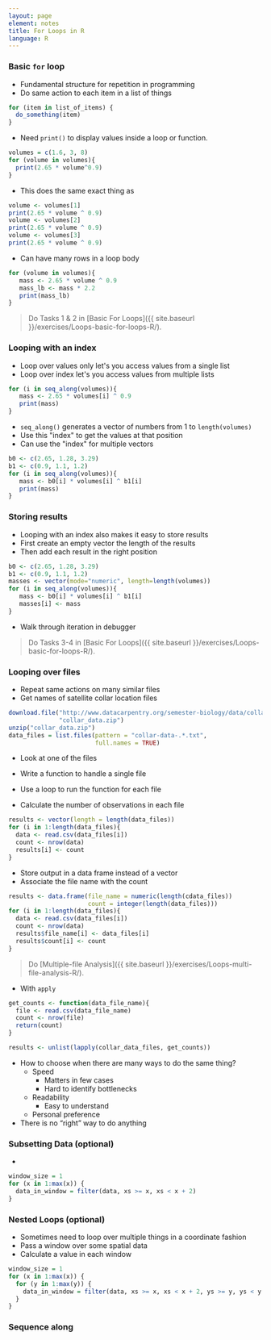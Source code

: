 ```yaml
---
layout: page
element: notes
title: For Loops in R
language: R
---
```


### Basic `for` loop

* Fundamental structure for repetition in programming
* Do same action to each item in a list of things

```r
for (item in list_of_items) {
  do_something(item)
}
```

* Need `print()` to display values inside a loop or function.

```r
volumes = c(1.6, 3, 8)
for (volume in volumes){
  print(2.65 * volume^0.9)
}
```

* This does the same exact thing as

```r
volume <- volumes[1]
print(2.65 * volume ^ 0.9)
volume <- volumes[2]
print(2.65 * volume ^ 0.9)
volume <- volumes[3]
print(2.65 * volume ^ 0.9)
```

* Can have many rows in a loop body

```r
for (volume in volumes){
   mass <- 2.65 * volume ^ 0.9
   mass_lb <- mass * 2.2
   print(mass_lb)
}
```

> Do Tasks 1 & 2 in [Basic For Loops]({{ site.baseurl }}/exercises/Loops-basic-for-loops-R/).

### Looping with an index

* Loop over values only let's you access values from a single list
* Loop over index let's you access values from multiple lists

```r
for (i in seq_along(volumes)){
   mass <- 2.65 * volumes[i] ^ 0.9
   print(mass)
}
```

* `seq_along()` generates a vector of numbers from 1 to `length(volumes)`
* Use this "index" to get the values at that position
* Can use the "index" for multiple vectors

```r
b0 <- c(2.65, 1.28, 3.29)
b1 <- c(0.9, 1.1, 1.2)
for (i in seq_along(volumes)){
   mass <- b0[i] * volumes[i] ^ b1[i]
   print(mass)
}
```

### Storing results

* Looping with an index also makes it easy to store results
* First create an empty vector the length of the results
* Then add each result in the right position

```r
b0 <- c(2.65, 1.28, 3.29)
b1 <- c(0.9, 1.1, 1.2)
masses <- vector(mode="numeric", length=length(volumes))
for (i in seq_along(volumes)){
   mass <- b0[i] * volumes[i] ^ b1[i]
   masses[i] <- mass
}
```

* Walk through iteration in debugger

> Do Tasks 3-4 in [Basic For Loops]({{ site.baseurl }}/exercises/Loops-basic-for-loops-R/).

### Looping over files

* Repeat same actions on many similar files
* Get names of satellite collar location files

```r
download.file("http://www.datacarpentry.org/semester-biology/data/collar-data-2016-01.zip", 
              "collar_data.zip")
unzip("collar_data.zip")
data_files = list.files(pattern = "collar-data-.*.txt", 
                        full.names = TRUE)
```

* Look at one of the files
* Write a function to handle a single file
* Use a loop to run the function for each file

* Calculate the number of observations in each file

```r
results <- vector(length = length(data_files))
for (i in 1:length(data_files){
  data <- read.csv(data_files[i])
  count <- nrow(data)
  results[i] <- count
}
```

* Store output in a data frame instead of a vector
* Associate the file name with the count

```r
results <- data.frame(file_name = numeric(length(cdata_files))
                      count = integer(length(data_files)))
for (i in 1:length(data_files){
  data <- read.csv(data_files[i])
  count <- nrow(data)
  results$file_name[i] <- data_files[i]
  results$count[i] <- count
}
```

> Do [Multiple-file Analysis]({{ site.baseurl }}/exercises/Loops-multi-file-analysis-R/).

* With `apply`

```r
get_counts <- function(data_file_name){
  file <- read.csv(data_file_name)
  count <- nrow(file)
  return(count)
}

results <- unlist(lapply(collar_data_files, get_counts))
```

* How to choose when there are many ways to do the same thing?
  * Speed
    * Matters in few cases
    * Hard to identify bottlenecks
  * Readability
    * Easy to understand
  * Personal preference
* There is no “right” way to do anything

### Subsetting Data (optional)

* 

```r
window_size = 1
for (x in 1:max(x)) {
  data_in_window = filter(data, xs >= x, xs < x + 2)
}
```

### Nested Loops (optional)

* Sometimes need to loop over multiple things in a coordinate fashion
* Pass a window over some spatial data
* Calculate a value in each window

```r
window_size = 1
for (x in 1:max(x)) {
  for (y in 1:max(y)) {
    data_in_window = filter(data, xs >= x, xs < x + 2, ys >= y, ys < y + 2)
  }
}
```

### Sequence along